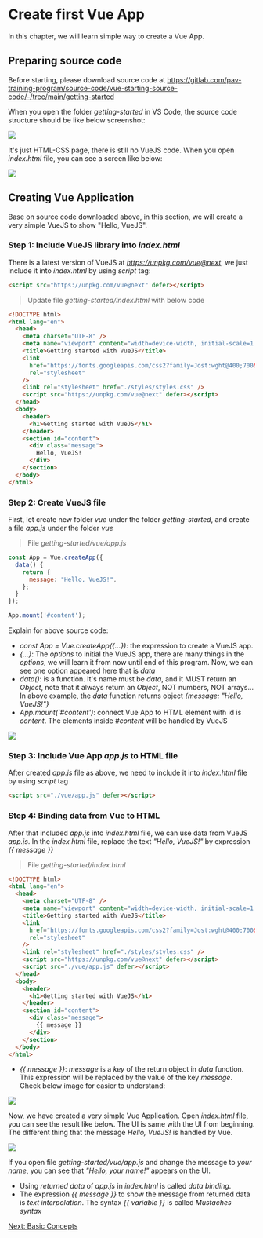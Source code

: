 # Create first Vue App

In this chapter, we will learn simple way to create a Vue App.

## Preparing source code

Before starting, please download source code at https://gitlab.com/pav-training-program/source-code/vue-starting-source-code/-/tree/main/getting-started

When you open the folder *getting-started* in VS Code, the source code structure should be like below screenshot:

![](./images/starting_source_structure.png)

It's just HTML-CSS page, there is still no VueJS code. When you open *index.html* file, you can see a screen like below:

![](./images/starting_ui.png)

## Creating Vue Application

Base on source code downloaded above,  in this section, we will create a very simple VueJS to show "Hello, VueJS".

### Step 1: Include VueJS library into *index.html*

There is a latest version of VueJS at *https://unpkg.com/vue@next*, we just include it into *index.html* by using *script* tag:

```html
<script src="https://unpkg.com/vue@next" defer></script>
```

> Update file *getting-started/index.html* with below code
```html
<!DOCTYPE html>
<html lang="en">
  <head>
    <meta charset="UTF-8" />
    <meta name="viewport" content="width=device-width, initial-scale=1.0" />
    <title>Getting started with VueJS</title>
    <link
      href="https://fonts.googleapis.com/css2?family=Jost:wght@400;700&display=swap"
      rel="stylesheet"
    />
    <link rel="stylesheet" href="./styles/styles.css" />
    <script src="https://unpkg.com/vue@next" defer></script>
  </head>
  <body>
    <header>
      <h1>Getting started with VueJS</h1>
    </header>
    <section id="content">
      <div class="message">
        Hello, VueJS!
      </div>
    </section>
  </body>
</html>
```

### Step 2: Create VueJS file

First, let create new folder *vue* under the folder *getting-started*, and create a file *app.js* under the folder *vue*

> File *getting-started/vue/app.js*
```js
const App = Vue.createApp({
  data() {
    return {
      message: "Hello, VueJS!",
    };
  }
});

App.mount('#content');
```

Explain for above source code:

- *const App = Vue.createApp({...})*: the expression to create a VueJS app.
- *{...}*: The *options* to initial the VueJS app, there are many things in the *options*, we will learn it from now until end of this program. Now, we can see one option appeared here that is *data*
- *data()*: is a function. It's name must be *data*, and it MUST return an *Object*, note that it always return an *Object*, NOT numbers, NOT arrays... In above example, the *data* function returns object *{message: "Hello, VueJS!"}*
- *App.mount('#content')*: connect Vue App to HTML element with id is *content*. The elements inside *#content* will be handled by VueJS

![](./images/connect_vue_app.png)

### Step 3: Include Vue App *app.js* to HTML file

After created *app.js* file as above, we need to include it into *index.html* file by using *script* tag

```html
<script src="./vue/app.js" defer></script>
```

### Step 4: Binding data from Vue to HTML

After that included *app.js* into *index.html* file, we can use data from VueJS *app.js*. In the *index.html* file, replace the text *"Hello, VueJS!"* by expression *{{ message }}*

> File *getting-started/index.html*
```html
<!DOCTYPE html>
<html lang="en">
  <head>
    <meta charset="UTF-8" />
    <meta name="viewport" content="width=device-width, initial-scale=1.0" />
    <title>Getting started with VueJS</title>
    <link
      href="https://fonts.googleapis.com/css2?family=Jost:wght@400;700&display=swap"
      rel="stylesheet"
    />
    <link rel="stylesheet" href="./styles/styles.css" />
    <script src="https://unpkg.com/vue@next" defer></script>
    <script src="./vue/app.js" defer></script>
  </head>
  <body>
    <header>
      <h1>Getting started with VueJS</h1>
    </header>
    <section id="content">
      <div class="message">
        {{ message }}
      </div>
    </section>
  </body>
</html>
```

- *{{ message }}*: *message* is a *key* of the return object in *data* function. This expression will be replaced by the value of the key *message*. Check below image for easier to understand:

![](./images/using_data_from_vue_app.png)

Now, we have created a very simple Vue Application. Open *index.html* file, you can see the result like below. The UI is same with the UI from beginning. The different thing that the message *Hello, VueJS!* is handled by Vue.

![](./images/starting_ui.png)

If you open file *getting-started/vue/app.js* and change the message to *your name*, you can see that *"Hello, your name!"* appears on the UI.

- Using *returned data* of *app.js* in *index.html* is called *data binding*.
- The expression *{{ message }}* to show the message from returned data is *text interpolation*. The syntax *{{ variable }}* is called *Mustaches syntax*

[Next: Basic Concepts](./basic-concept.md)
